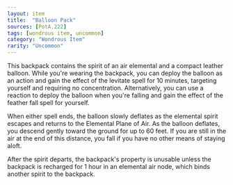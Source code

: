 ```yaml
---
layout: item
title:  "Balloon Pack"
sources: [PotA.222]
tags: [wondrous item, uncommon]
category: "Wondrous Item"
rarity: "Uncommon"
---
```


This backpack contains the spirit of an air elemental and a compact leather balloon. While you're wearing the backpack, you can deploy the balloon as an action and gain the effect of the levitate spell for 10 minutes, targeting yourself and requiring no concentration. Alternatively, you can use a reaction to deploy the balloon when you're falling and gain the effect of the feather fall spell for yourself.

When either spell ends, the balloon slowly deflates as the elemental spirit escapes and returns to the Elemental Plane of Air. As the balloon deflates, you descend gently toward the ground for up to 60 feet. If you are still in the air at the end of this distance, you fall if you have no other means of staying aloft.

After the spirit departs, the backpack's property is unusable unless the backpack is recharged for 1 hour in an elemental air node, which binds another spirit to the backpack.